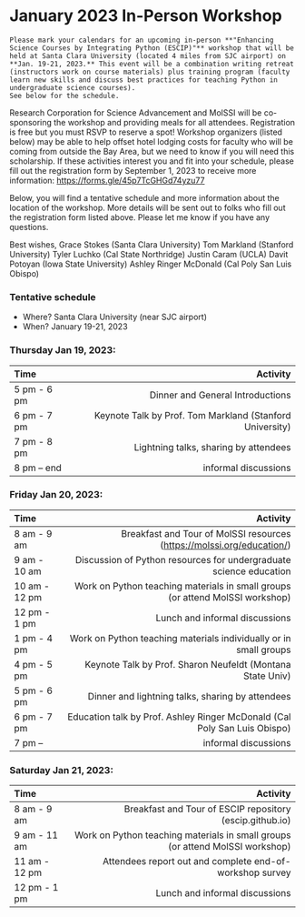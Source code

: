 # January 2023 In-Person Workshop

```{admonition} ESCIP worksop at Santa Clara University
Please mark your calendars for an upcoming in-person **"Enhancing Science Courses by Integrating Python (ESCIP)"** workshop that will be held at Santa Clara University (located 4 miles from SJC airport) on **Jan. 19-21, 2023.** This event will be a combination writing retreat (instructors work on course materials) plus training program (faculty learn new skills and discuss best practices for teaching Python in undergraduate science courses). 
See below for the schedule. 
```

Research Corporation for Science Advancement and MolSSI will be co-sponsoring the workshop and providing meals for all attendees. Registration is free but you must RSVP to reserve a spot! Workshop organizers (listed below) may be able to help offset hotel lodging costs for faculty who will be coming from outside the Bay Area, but we need to know if you will need this scholarship. If these activities interest you and fit into your schedule, please fill out the registration form by September 1, 2023 to receive more information: https://forms.gle/45p7TcGHGd74yzu77

Below, you will find a tentative schedule and more information about the location of the workshop. More details will be sent out to folks who fill out the registration form listed above. Please let me know if you have any questions.

Best wishes,
Grace Stokes (Santa Clara University)
Tom Markland (Stanford University)
Tyler Luchko (Cal State Northridge)
Justin Caram (UCLA)
Davit Potoyan (Iowa State University)
Ashley Ringer McDonald (Cal Poly San Luis Obispo)

### Tentative schedule

- Where? Santa Clara University (near SJC airport)
- When? January 19-21, 2023

### Thursday Jan 19, 2023:

|    Time         |   Activity   |
| :------------   | -------------: |
| 5 pm - 6 pm     |        Dinner and General Introductions       |
| 6 pm - 7 pm     |      Keynote Talk by Prof. Tom Markland (Stanford University)       |
| 7 pm - 8 pm     | Lightning talks, sharing by attendees |
|8 pm – end       | informal discussions |

### Friday Jan 20, 2023:

|    Time         |   Activity   |
| :------------   | -------------: |
|8 am - 9 am | Breakfast and Tour of MolSSI resources (https://molssi.org/education/) |
|9 am - 10 am | Discussion of Python resources for undergraduate science education |
|10 am - 12 pm | Work on Python teaching materials in small groups (or attend MolSSI workshop) |
|12 pm - 1 pm | Lunch and informal discussions |
|1 pm - 4 pm | Work on Python teaching materials individually or in small groups |
|4 pm - 5 pm | Keynote Talk by Prof. Sharon Neufeldt (Montana State Univ)  |
|5 pm - 6 pm | Dinner and lightning talks, sharing by attendees |
|6 pm - 7 pm | Education talk by Prof. Ashley Ringer McDonald (Cal Poly San Luis Obispo) |
|7 pm –  | informal discussions |

### Saturday Jan 21, 2023:

|    Time         |   Activity   |
| :------------   | -------------: |
| 8 am - 9 am | Breakfast and Tour of ESCIP repository (escip.github.io) |
| 9 am - 11 am | Work on Python teaching materials in small groups (or attend MolSSI workshop) |
| 11 am - 12 pm | Attendees report out and complete end-of-workshop survey |
| 12 pm - 1 pm | Lunch and informal discussions |

